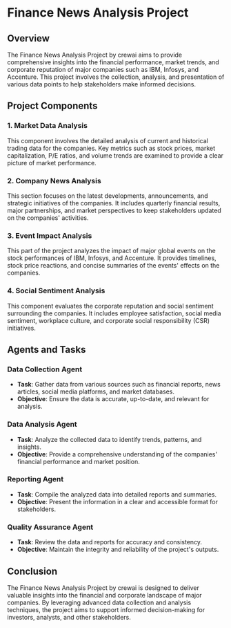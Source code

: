 # Finance News Analysis Project

## Overview

The Finance News Analysis Project by crewai aims to provide comprehensive insights into the financial performance, market trends, and corporate reputation of major companies such as IBM, Infosys, and Accenture. This project involves the collection, analysis, and presentation of various data points to help stakeholders make informed decisions.

## Project Components

### 1. Market Data Analysis
This component involves the detailed analysis of current and historical trading data for the companies. Key metrics such as stock prices, market capitalization, P/E ratios, and volume trends are examined to provide a clear picture of market performance.

### 2. Company News Analysis
This section focuses on the latest developments, announcements, and strategic initiatives of the companies. It includes quarterly financial results, major partnerships, and market perspectives to keep stakeholders updated on the companies' activities.

### 3. Event Impact Analysis
This part of the project analyzes the impact of major global events on the stock performances of IBM, Infosys, and Accenture. It provides timelines, stock price reactions, and concise summaries of the events' effects on the companies.

### 4. Social Sentiment Analysis
This component evaluates the corporate reputation and social sentiment surrounding the companies. It includes employee satisfaction, social media sentiment, workplace culture, and corporate social responsibility (CSR) initiatives.

## Agents and Tasks

### Data Collection Agent
- **Task**: Gather data from various sources such as financial reports, news articles, social media platforms, and market databases.
- **Objective**: Ensure the data is accurate, up-to-date, and relevant for analysis.

### Data Analysis Agent
- **Task**: Analyze the collected data to identify trends, patterns, and insights.
- **Objective**: Provide a comprehensive understanding of the companies' financial performance and market position.

### Reporting Agent
- **Task**: Compile the analyzed data into detailed reports and summaries.
- **Objective**: Present the information in a clear and accessible format for stakeholders.

### Quality Assurance Agent
- **Task**: Review the data and reports for accuracy and consistency.
- **Objective**: Maintain the integrity and reliability of the project's outputs.

## Conclusion

The Finance News Analysis Project by crewai is designed to deliver valuable insights into the financial and corporate landscape of major companies. By leveraging advanced data collection and analysis techniques, the project aims to support informed decision-making for investors, analysts, and other stakeholders.


